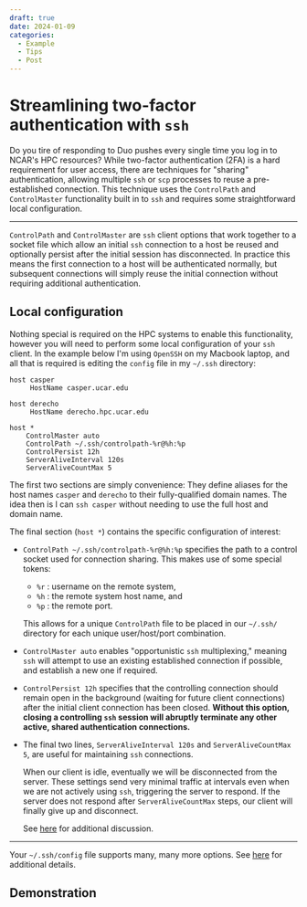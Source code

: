 ```yaml
---
draft: true
date: 2024-01-09
categories:
  - Example
  - Tips
  - Post
---
```


# Streamlining two-factor authentication with `ssh`

Do you tire of responding to Duo pushes every single time you log in to NCAR's HPC resources?  While two-factor authentication (2FA) is a hard requirement for user access, there are techniques for "sharing" authentication, allowing multiple `ssh` or `scp` processes to reuse a pre-established connection.  This technique uses the `ControlPath`  and `ControlMaster` functionality built in to `ssh` and requires some straightforward local configuration.

<!-- more -->

---
`ControlPath` and `ControlMaster` are `ssh` client options that work together to a socket file which allow an initial `ssh` connection to a host be reused and optionally persist after the initial session has disconnected. In practice this means the first connection to a host will be authenticated normally, but subsequent connections will simply reuse the initial connection without requiring additional authentication.



## Local configuration
Nothing special is required on the HPC systems to enable this functionality, however you will need to perform some local configuration of your `ssh` client.  In the example below I'm using `OpenSSH` on my Macbook laptop, and all that is required is editing the `config` file in my `~/.ssh` directory:

```pre title="~/.ssh/config" linenums="1"
host casper
     HostName casper.ucar.edu

host derecho
     HostName derecho.hpc.ucar.edu

host *
    ControlMaster auto
    ControlPath ~/.ssh/controlpath-%r@%h:%p
    ControlPersist 12h
    ServerAliveInterval 120s
    ServerAliveCountMax 5
```

The first two sections are simply convenience: They define aliases for the host names `casper` and `derecho` to their fully-qualified domain names.  The idea then is I can `ssh casper` without needing to use the full host and domain name.

The final section (`host *`) contains the specific configuration of interest:

- `ControlPath ~/.ssh/controlpath-%r@%h:%p` specifies the path to a control socket used for connection sharing.  This makes use of some special tokens:
     - `%r` : username on the remote system,
     - `%h` : the remote system host name, and
     - `%p` : the remote port.

     This allows for a unique `ControlPath` file to be placed in our `~/.ssh/` directory for each unique user/host/port combination.

- `ControlMaster auto` enables "opportunistic `ssh` multiplexing," meaning `ssh` will attempt to use an existing established connection if possible, and establish a new one if required.
- `ControlPersist 12h` specifies that the controlling connection should remain open in the background (waiting for future client connections) after the initial client connection has been closed.  **Without this option, closing a controlling `ssh` session will abruptly terminate any other active, shared authentication connections.**
- The final two lines, `ServerAliveInterval 120s` and `ServerAliveCountMax 5`, are useful for maintaining `ssh` connections.

    When our client is idle, eventually we will be disconnected from the server.  These settings send very minimal traffic at intervals even when we are not actively using `ssh`, triggering the server to respond.  If the server does not respond after `ServerAliveCountMax` steps, our client will finally give up and disconnect.

    See [here](https://www.baeldung.com/linux/ssh-keep-alive) for additional discussion.

---

Your `~/.ssh/config` file supports many, many more options.  See [here](https://man.openbsd.org/ssh_config) for additional details.

## Demonstration

<!--
### Utility shell functions
```pre
#########################################
# ssh
#########################################
casper_ssh_control_agent()
{
    rm -f /tmp/ssh-controlpath-*casper*
    echo "Starting an ssh control path connection for casper"
    ssh -YMNf benkirk@casper.ucar.edu
}
derecho_ssh_control_agent()
{
    rm -f /tmp/ssh-controlpath-*derecho*
    echo "Starting an ssh control path connection for derecho"
    ssh -YMNf benkirk@derecho.hpc.ucar.edu
}
ncar_ssh_control_agents()
{
    casper_ssh_control_agent
    derecho_ssh_control_agent
}
```
-->

<!--  LocalWords:  derecho
 -->

